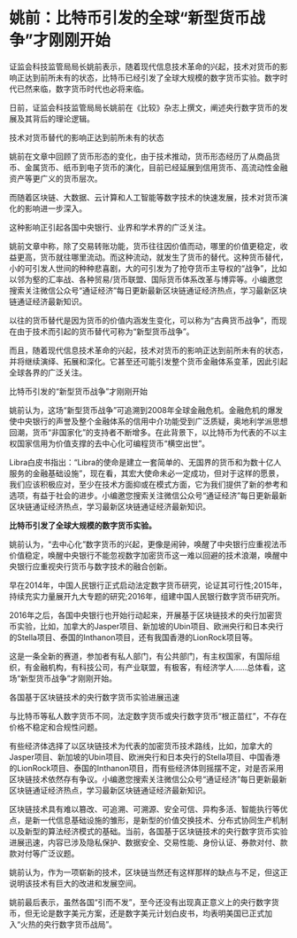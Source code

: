 # 姚前：比特币引发的全球“新型货币战争”才刚刚开始

证监会科技监管局局长姚前表示，随着现代信息技术革命的兴起，技术对货币的影响正达到前所未有的状态，比特币已经引发了全球大规模的数字货币实验。数字时代已然来临，数字货币时代也必将来临。

日前，证监会科技监管局局长姚前在《比较》杂志上撰文，阐述央行数字货币的发展及其背后的理论逻辑。

技术对货币替代的影响正达到前所未有的状态

姚前在文章中回顾了货币形态的变化，由于技术推动，货币形态经历了从商品货币、金属货币、纸币到电子货币的演化，目前已经延展到信用货币、高流动性金融资产等更广义的货币层次。

而随着区块链、大数据、云计算和人工智能等数字技术的快速发展，技术对货币演化的影响进一步深入。

这种影响正引起各国中央银行、业界和学术界的广泛关注。

姚前文章中称，除了交易转账功能，货币往往因价值而动，哪里的价值更稳定，收益更高，货币就往哪里流动。而这种流动，就发生了货币的替代。这种货币替代，小的可引发人世间的种种悲喜剧，大的可引发为了抢夺货币主导权的“战争”，比如以邻为壑的汇率战、各种贸易/货币联盟、国际货币体系改革与博弈等。小编邀您搜索关注微信公众号“通证经济”每日更新最新区块链通证经济热点，学习最新区块链通证经济最新知识。

以往的货币替代是因为货币的价值内涵发生变化，可以称为“古典货币战争”，而现在由于技术而引起的货币替代可称为“新型货币战争”。

而且，随着现代信息技术革命的兴起，技术对货币的影响正达到前所未有的状态，并将继续演绎、拓展和深化。它甚至还可能引发整个货币金融体系变革，因此引起全球各界的广泛关注。

比特币引发的“新型货币战争”才刚刚开始

姚前认为，这场“新型货币战争”可追溯到2008年全球金融危机。金融危机的爆发使中央银行的声誉及整个金融体系的信用中介功能受到广泛质疑，奥地利学派思想回潮，货币“非国家化”的支持者不断增多。在此背景下，以比特币为代表的不以主权国家信用为价值支撑的去中心化可编程货币“横空出世”。

Libra白皮书指出：“Libra的使命是建立一套简单的、无国界的货币和为数十亿人服务的金融基础设施”，现在看，其宏大使命未必一定成功，但对于这样的愿景，我们应该积极应对，至少在技术方面抑或在模式方面，它为我们提供了新的参考和选项，有益于社会的进步。小编邀您搜索关注微信公众号“通证经济”每日更新最新区块链通证经济热点，学习最新区块链通证经济最新知识。

**比特币引发了全球大规模的数字货币实验。**

姚前认为，“去中心化”数字货币的兴起，更像是闹钟，唤醒了中央银行应重视法币价值稳定，唤醒中央银行不能忽视数字加密货币这一难以回避的技术浪潮，唤醒中央银行应重视央行货币与数字技术的融合创新。

早在2014年，中国人民银行正式启动法定数字货币研究，论证其可行性;2015年，持续充实力量展开九大专题的研究;2016年，组建中国人民银行数字货币研究所。

2016年之后，各国中央银行也开始行动起来，开展基于区块链技术的央行加密货币实验，比如，加拿大的Jasper项目、新加坡的Ubin项目、欧洲央行和日本央行的Stella项目、泰国的Inthanon项目，还有我国香港的LionRock项目等。

这是一条全新的赛道，参加者有私人部门，有公共部门，有主权国家，有国际组织，有金融机构，有科技公司，有产业联盟，有极客，有经济学人……总体看，这场“新型货币战争”才刚刚开始。

各国基于区块链技术的央行数字货币实验进展迅速

与比特币等私人数字货币不同，法定数字货币或央行数字货币“根正苗红”，不存在价格不稳定和合规性问题。

有些经济体选择了以区块链技术为代表的加密货币技术路线，比如，加拿大的 Jasper项目、新加坡的Ubin项目、欧洲央行和日本央行的Stella项目、中国香港的LionRock项目、泰国的Inthanon项目，而有些经济体则摇摆不定，对是否采用区块链技术依然存有争议。小编邀您搜索关注微信公众号“通证经济”每日更新最新区块链通证经济热点，学习最新区块链通证经济最新知识。

区块链技术具有难以篡改、可追溯、可溯源、安全可信、异构多活、智能执行等优点，是新一代信息基础设施的雏形，是新型的价值交换技术、分布式协同生产机制以及新型的算法经济模式的基础。当前，各国基于区块链技术的央行数字货币实验进展迅速，内容已涉及隐私保护、数据安全、交易性能、身份认证、券款对付、款款对付等广泛议题。

姚前认为，作为一项崭新的技术，区块链当然还有这样那样的缺点与不足，但这正说明该技术有巨大的改进和发展空间。

姚前最后表示，虽然各国“引而不发”，至今还没有出现真正意义上的央行数字货币，但无论是数字美元方案，还是数字美元计划白皮书，均表明美国已正式加入“火热的央行数字货币战局”。